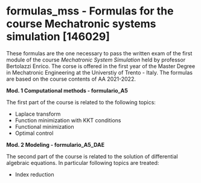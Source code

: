 # formulas_mss - Formulas for the course Mechatronic systems simulation [146029]


These formulas are the one necessary to pass the written exam of the first module of the course *Mechatronic System Simulation* held by professor Bertolazzi Enrico.
The corse is offered in the first year of the Master Degree in Mechatronic Engineering at the Universtiy of Trento - Italy.
The formulas are based on the course contents of AA 2021-2022.

**Mod. 1 Computational methods - formulario_A5**

The first part of the course is related to the following topics:

- Laplace transform
- Function minimization with KKT conditions
- Functional minimization
- Optimal control

**Mod. 2 Modeling - formulario_A5_DAE**

The second part of the course is related to the solution of differential algebraic equations. 
In particular following topics are treated:

- Index reduction 